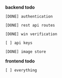 **backend todo**

    [DONE] authentication
    
    [DONE] rest api routes
    
    [DONE] win verification
    
    [ ] api keys
    
    [DONE] image store

**frontend todo**
    
    [ ] everything



